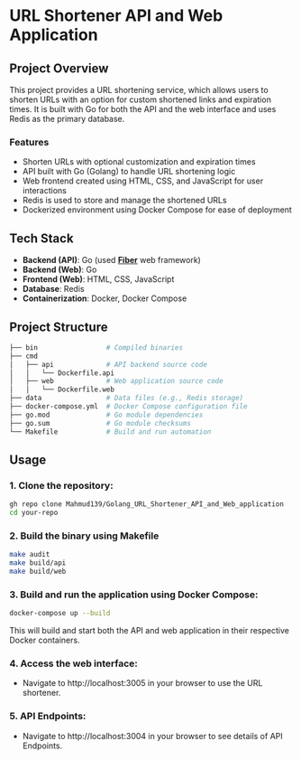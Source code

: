 # URL Shortener API and Web Application

## Project Overview

This project provides a URL shortening service, which allows users to shorten URLs with an option for custom shortened links and expiration times. It is built with Go for both the API and the web interface and uses Redis as the primary database.

### Features
- Shorten URLs with optional customization and expiration times
- API built with Go (Golang) to handle URL shortening logic
- Web frontend created using HTML, CSS, and JavaScript for user interactions
- Redis is used to store and manage the shortened URLs
- Dockerized environment using Docker Compose for ease of deployment

## Tech Stack

- **Backend (API)**: Go (used [__Fiber__](https://github.com/gofiber/fiber) web framework)
- **Backend (Web)**: Go
- **Frontend (Web)**: HTML, CSS, JavaScript
- **Database**: Redis
- **Containerization**: Docker, Docker Compose

## Project Structure

```bash
├── bin                 # Compiled binaries
├── cmd
│   ├── api             # API backend source code
│   │   └── Dockerfile.api
│   ├── web             # Web application source code
│   │   └── Dockerfile.web
├── data                # Data files (e.g., Redis storage)
├── docker-compose.yml  # Docker Compose configuration file
├── go.mod              # Go module dependencies
├── go.sum              # Go module checksums
└── Makefile            # Build and run automation
```

## Usage

### 1. Clone the repository:
```bash
gh repo clone Mahmud139/Golang_URL_Shortener_API_and_Web_application
cd your-repo
```

### 2. Build the binary using Makefile
```bash
make audit
make build/api
make build/web
```

### 3. Build and run the application using Docker Compose:
```bash
docker-compose up --build
```
This will build and start both the API and web application in their respective Docker containers.

### 4. Access the web interface:
- Navigate to http://localhost:3005 in your browser to use the URL shortener.

### 5. API Endpoints:
- Navigate to http://localhost:3004 in your browser to see details of API Endpoints.